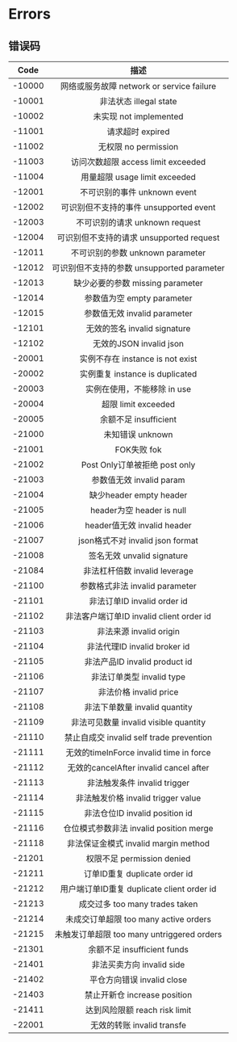 # Errors

## 错误码


|  Code  |   描述   |
|:------:|:------:|
| -10000  | 网络或服务故障        network or service failure  |
| -10001  | 非法状态        illegal state  |
| -10002  | 未实现        not implemented  |
| -11001  | 请求超时        expired  |
| -11002  | 无权限        no permission  |
| -11003  | 访问次数超限        access limit exceeded  |
| -11004  | 用量超限        usage limit exceeded  |
| -12001  | 不可识别的事件        unknown event  |
| -12002  | 可识别但不支持的事件        unsupported event  |
| -12003  | 不可识别的请求        unknown request  |
| -12004  | 可识别但不支持的请求        unsupported request  |
| -12011  | 不可识别的参数        unknown parameter  |
| -12012  | 可识别但不支持的参数        unsupported parameter  |
| -12013  | 缺少必要的参数        missing parameter  |
| -12014  | 参数值为空        empty parameter  |
| -12015  | 参数值无效        invalid parameter  |
| -12101  | 无效的签名        invalid signature  |
| -12102  | 无效的JSON        invalid json  |
| -20001  | 实例不存在        instance is not exist  |
| -20002  | 实例重复        instance is duplicated  |
| -20003  | 实例在使用，不能移除        in use  |
| -20004  | 超限        limit exceeded  |
| -20005  | 余额不足        insufficient  |
| -21000  | 未知错误        unknown  |
| -21001  | FOK失败        fok  |
| -21002  | Post Only订单被拒绝        post only  |
| -21003  | 参数值无效        invalid param  |
| -21004  | 缺少header        empty header   |
| -21005  | header为空        header is null  |
| -21006  | header值无效        invalid header  |
| -21007  | json格式不对        invalid json format  |
| -21008  | 签名无效        unvalid signature  |
| -21084  | 非法杠杆倍数        invalid leverage  |
| -21100  | 参数格式非法        invalid parameter  |
| -21101  | 非法订单ID        invalid order id  |
| -21102  | 非法客户端订单ID        invalid client order id  |
| -21103  | 非法来源        invalid origin  |
| -21104  | 非法代理ID        invalid broker id  |
| -21105  | 非法产品ID        invalid product id  |
| -21106  | 非法订单类型        invalid type  |
| -21107  | 非法价格        invalid price  |
| -21108  | 非法下单数量        invalid quantity  |
| -21109  | 非法可见数量        invalid visible quantity  |
| -21110  | 禁止自成交        invalid self trade prevention  |
| -21111  | 无效的timeInForce        invalid time in force  |
| -21112  | 无效的cancelAfter        invalid cancel after  |
| -21113  | 非法触发条件        invalid trigger  |
| -21114  | 非法触发价格        invalid trigger value  |
| -21115  | 非法仓位ID        invalid position id  |
| -21116  | 仓位模式参数非法        invalid position merge  |
| -21118  | 非法保证金模式        invalid margin method  |
| -21201  | 权限不足        permission denied  |
| -21211  | 订单ID重复        duplicate order id  |
| -21212  | 用户端订单ID重复        duplicate client order id  |
| -21213  | 成交过多        too many trades taken  |
| -21214  | 未成交订单超限        too many active orders  |
| -21215  | 未触发订单超限        too many untriggered orders  |
| -21301  | 余额不足        insufficient funds  |
| -21401  | 非法买卖方向        invalid side  |
| -21402  | 平仓方向错误        invalid close  |
| -21403  | 禁止开新仓        increase position  |
| -21411  | 达到风险限额        reach risk limit  |
| -22001  | 无效的转账        invalid transfe  | 
